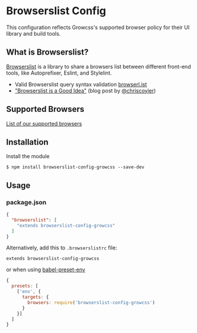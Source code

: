 # Browserslist Config

This configuration reflects Growcss's supported browser policy for their UI library and build tools.

## What is Browserslist?

[Browserslist](https://github.com/ai/browserslist) is a library to share a browsers list between different front-end tools, like Autoprefixer, Eslint, and Stylelint.

* Valid Browserslist query syntax validation [browserl.ist](http://browserl.ist)
* ["Browserslist is a Good Idea"](https://css-tricks.com/browserlist-good-idea/) (blog post by [@chriscoyier](https://github.com/chriscoyier))

## Supported Browsers

[List of our supported browsers](https://browserl.ist/?q=last+1+Android+versions%2C+last+1+ChromeAndroid+versions%2C+last+2+Chrome+versions%2C+last+2+Firefox+versions%2C+last+2+Safari+versions%2C+last+2+iOS+versions%2C+last+2+Edge+versions%2C+last+2+Opera+versions%2C+%3E+1%25%2C+ie+%3E%3D+11)

## Installation

Install the module

```shell
$ npm install browserslist-config-growcss --save-dev
```

## Usage

### package.json

```json
{
  "browserslist": [
    "extends browserslist-config-growcss"
  ]
}
```

Alternatively, add this to `.browserslistrc` file:

```
extends browserslist-config-growcss
```

or when using [babel-preset-env](https://github.com/babel/babel/tree/master/experimental/babel-preset-env) 
```js
{
  presets: [
    ['env', {
      targets: {
        browsers: require('browserslist-config-growcss')
      }
    }]
  ]
}
```
